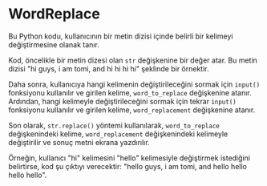 # WordReplace

Bu Python kodu, kullanıcının bir metin dizisi içinde belirli bir kelimeyi değiştirmesine olanak tanır.

Kod, öncelikle bir metin dizesi olan `str` değişkenine bir değer atar. Bu metin dizisi "hi guys, i am tomi, and hi hi hi hi" şeklinde bir örnektir.

Daha sonra, kullanıcıya hangi kelimenin değiştirileceğini sormak için `input()` fonksiyonu kullanılır ve girilen kelime, `word_to_replace` değişkenine atanır. Ardından, hangi kelimeyle değiştirileceğini sormak için tekrar `input()` fonksiyonu kullanılır ve girilen kelime, `word_replacement` değişkenine atanır.

Son olarak, `str.replace()` yöntemi kullanılarak, `word_to_replace` değişkenindeki kelime, `word_replacement` değişkenindeki kelimeyle değiştirilir ve sonuç metni ekrana yazdırılır.

Örneğin, kullanıcı "hi" kelimesini "hello" kelimesiyle değiştirmek istediğini belirtirse, kod şu çıktıyı verecektir: "hello guys, i am tomi, and hello hello hello hello".
